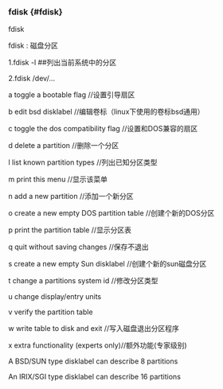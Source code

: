 ### fdisk {#fdisk}

fdisk

fdisk : 磁盘分区

1.fdisk -l        ##列出当前系统中的分区

2.fdisk /dev/...

a       toggle a bootable flag //设置引导扇区

b       edit bsd disklabel //编辑卷标（linux下使用的卷标bsd通用）

c       toggle the dos compatibility flag //设置和DOS兼容的扇区

d       delete a partition //删除一个分区

l        list known partition types //列出已知分区类型

m      print this menu //显示该菜单

n       add a new partition //添加一个新分区

o       create a new empty DOS partition table //创建个新的DOS分区

p       print the partition table //显示分区表

q       quit without saving changes //保存不退出

s       create a new empty Sun disklabel //创建个新的sun磁盘分区

t        change a partitions system id //修改分区类型

u       change display/entry units

v       verify the partition table

w      write table to disk and exit //写入磁盘退出分区程序

x       extra functionality (experts only)//额外功能(专家级别)

A BSD/SUN type disklabel can describe 8 partitions

An IRIX/SGI type disklabel can describe 16 partitions